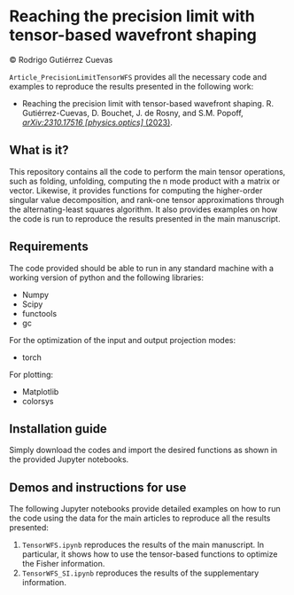# Reaching the precision limit with tensor-based wavefront shaping

© Rodrigo Gutiérrez Cuevas

`Article_PrecisionLimitTensorWFS` provides all the necessary code and examples to reproduce the results presented in the following work:
- Reaching the precision limit with tensor-based wavefront shaping. R. Gutiérrez-Cuevas, D. Bouchet, J. de Rosny, and S.M. Popoff,  [*arXiv:2310.17516 [physics.optics]* (2023)](https://doi.org/10.48550/arXiv.2310.17516 ).

## What is it?

This repository contains all the code to perform the main tensor operations, such as folding, unfolding, computing the n mode product with a matrix or vector. Likewise, it provides functions for computing the higher-order singular value decomposition, and rank-one tensor approximations through the alternating-least squares algorithm. 
It also provides examples on how the code is run to reproduce the results presented in the main manuscript. 


## Requirements

The code provided should be able to run in any standard machine with a working version of python and the following libraries:

- Numpy
- Scipy
- functools
- gc

For the optimization of the input and output projection modes:

- torch

For plotting:

- Matplotlib
- colorsys

## Installation guide

Simply download the codes and import the desired functions as shown in the provided Jupyter notebooks. 

## Demos and instructions for use

The following Jupyter notebooks provide detailed examples on how to run the code using the data for the main articles to reproduce all the results presented:
1. `TensorWFS.ipynb` reproduces the results of the main manuscript. In particular, it shows how to use the tensor-based functions to optimize the Fisher information.
2. `TensorWFS_SI.ipynb` reproduces the results of the supplementary information. 